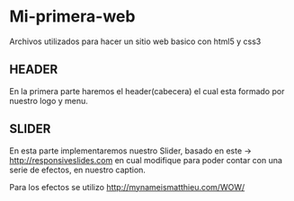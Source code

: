 Mi-primera-web
==============

Archivos utilizados para hacer un sitio web basico con html5 y css3

HEADER
------

En la primera parte haremos el header(cabecera) el cual esta formado por nuestro logo y menu.

SLIDER
------

En esta parte implementaremos nuestro Slider, basado en este -> http://responsiveslides.com en cual modifique para poder contar con una serie de efectos, en nuestro caption.

Para los efectos se utilizo http://mynameismatthieu.com/WOW/

